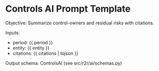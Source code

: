 # Controls AI Prompt Template

Objective: Summarize control-owners and residual risks with citations.

Inputs:

- period: {{ period }}
- entity: {{ entity }}
- citations: {{ citations | tojson }}

Output schema: ControlsAI (see src/r2r/ai/schemas.py)

